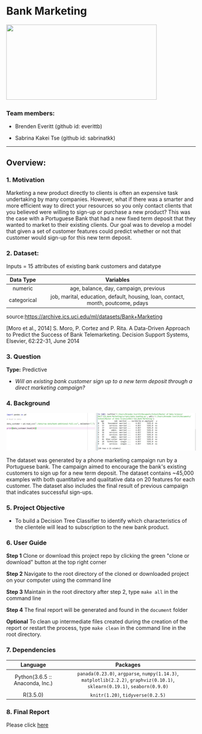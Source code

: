 # Bank Marketing

<img src="https://www.freeiconspng.com/uploads/estrat-gia-foco-e-assertividade-para-o-marketing--15.png" class="center" width="400" height="200">

### Team members:

* Brenden Everitt (github id: everittb)

* Sabrina Kakei Tse (github id: sabrinatkk)

--------------------------------------------------
## Overview:  

### 1. Motivation

Marketing a new product directly to clients is often an expensive task undertaking by many companies. However, what if there was a smarter and more efficient way to direct your resources so you only contact clients that you believed were willing to sign-up or purchase a new product? This was the case with a Portuguese Bank that had a new fixed term deposit that they wanted to market to their existing clients. Our goal was to develop a model that given a set of customer features could predict whether or not that customer would sign-up for this new term deposit.

### 2. Dataset:

Inputs = 15 attributes of existing bank customers and datatype  

| Data Type   | Variables   |
|:-----------:|:-----------:|
| numeric     | age, balance, day, campaign, previous |
| categorical | job, marital, education, default, housing, loan, contact, month, poutcome, pdays|

source:https://archive.ics.uci.edu/ml/datasets/Bank+Marketing

[Moro et al., 2014] S. Moro, P. Cortez and P. Rita. A Data-Driven Approach to Predict the Success of Bank Telemarketing. Decision Support Systems, Elsevier, 62:22-31, June 2014

### 3. Question
**Type:** Predictive

- _Will an existing bank customer sign up to a new term deposit through a direct marketing campaign?_

### 4. Background

![](./results/imgs/data_loaded.jpg)  

The dataset was generated by a phone marketing campaign run by a Portuguese bank. The campaign aimed to encourage the bank's existing customers to sign up for a new term deposit. The dataset contains ~45,000 examples with both quantitative and qualitative data on 20 features for each customer. The dataset also includes the final result of previous campaign that indicates successful sign-ups.  


### 5. Project Objective

-  To build a Decision Tree Classifier to identify which characteristics of the clientele will lead to subscription to the new bank product.


### 6. User Guide

**Step 1** Clone or download this project repo by clicking the green "clone or download" button at the top right corner

**Step 2** Navigate to the root directory of the cloned or downloaded project on your computer using the command line

**Step 3** Maintain in the root directory after step 2, type `make all` in the command line

**Step 4** The final report will be generated and found in the `document` folder

**Optional** To clean up intermediate files created during the creation of the report or restart the process, type ` make clean ` in the command line in the root directory.

### 7. Dependencies

| Language   | Packages  |
|:-----------:|:-----------:|
| Python(3.6.5 :: Anaconda, Inc.) | `panada(0.23.0)`, `argparse`, `numpy(1.14.3)`, `matplotlib(2.2.2)`, `graphviz(0.10.1)`, `sklearn(0.19.1)`, `seaborn(0.9.0)` |
| R(3.5.0)   | `knitr(1.20)`, `tidyverse(0.2.5)` |

### 8. Final Report

Please click [here](https://github.com/UBC-MDS/DSCI-522_Bank-Marketing/blob/master/documents/Bank-Marketing-Findings.md)
